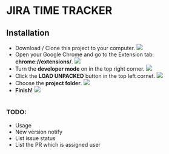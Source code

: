 # JIRA TIME TRACKER

## Installation
 - Download / Clone this project to your computer.
 ![](https://i.imgur.com/rI2KYbi.png)
 - Open your Google Chrome and go to the Extension tab: **chrome://extensions/**.
 ![](https://i.imgur.com/ABCveCw.png)
 - Turn the **developer mode** on in the top right corner.
 ![](https://i.imgur.com/GzqHBeS.png)
 - Click the **LOAD UNPACKED** button in the top left cornet.
 ![](https://i.imgur.com/AMknDnf.png)
 - Choose the **project folder**.
 ![](https://i.imgur.com/Dgkp1Xl.png)
 - **Finish!**
 ![](https://i.imgur.com/h2aQ5r6.png)
 ##
 
#

### TODO: 
 - Usage
 - New version notify
 - List issue status
 - List the PR which is assigned user
